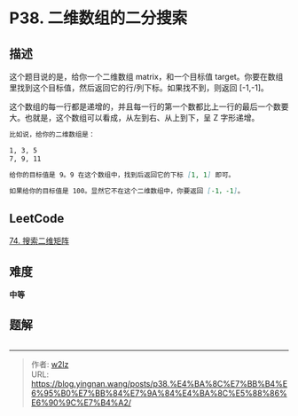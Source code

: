 # P38. 二维数组的二分搜索


<!--more-->

## 描述

这个题目说的是，给你一个二维数组 matrix，和一个目标值 target。你要在数组里找到这个目标值，然后返回它的行/列下标。如果找不到，则返回 [-1,-1]。

这个数组的每一行都是递增的，并且每一行的第一个数都比上一行的最后一个数要大。也就是，这个数组可以看成，从左到右、从上到下，呈 Z 字形递增。

```markdown
比如说，给你的二维数组是：

1, 3, 5
7, 9, 11

给你的目标值是 9。9 在这个数组中，找到后返回它的下标 [1, 1] 即可。

如果给你的目标值是 100。显然它不在这个二维数组中，你要返回 [-1，-1]。
```

## LeetCode

[74. 搜索二维矩阵](https://leetcode.cn/problems/search-a-2d-matrix/description/)

## 难度

**中等**

## 题解

```java

```


---

> 作者: [w2lz](https://github.com/w2lz)  
> URL: https://blog.yingnan.wang/posts/p38.%E4%BA%8C%E7%BB%B4%E6%95%B0%E7%BB%84%E7%9A%84%E4%BA%8C%E5%88%86%E6%90%9C%E7%B4%A2/  

